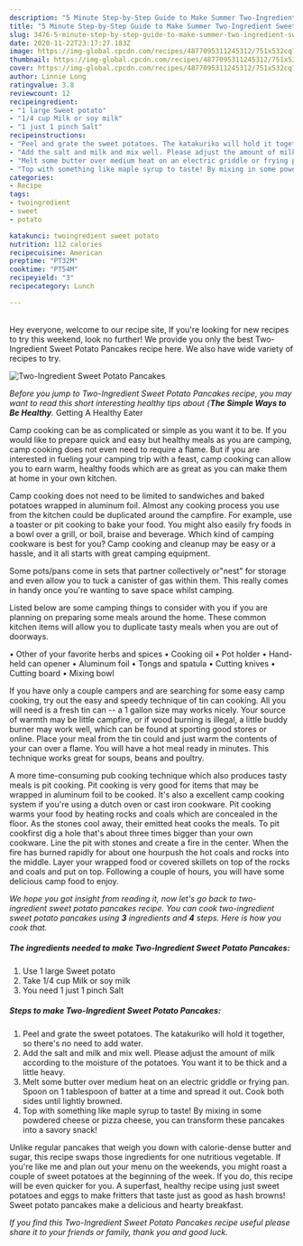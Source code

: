 ```yaml
---
description: "5 Minute Step-by-Step Guide to Make Summer Two-Ingredient Sweet Potato Pancakes"
title: "5 Minute Step-by-Step Guide to Make Summer Two-Ingredient Sweet Potato Pancakes"
slug: 3476-5-minute-step-by-step-guide-to-make-summer-two-ingredient-sweet-potato-pancakes
date: 2020-11-22T23:17:27.183Z
image: https://img-global.cpcdn.com/recipes/4877095311245312/751x532cq70/two-ingredient-sweet-potato-pancakes-recipe-main-photo.jpg
thumbnail: https://img-global.cpcdn.com/recipes/4877095311245312/751x532cq70/two-ingredient-sweet-potato-pancakes-recipe-main-photo.jpg
cover: https://img-global.cpcdn.com/recipes/4877095311245312/751x532cq70/two-ingredient-sweet-potato-pancakes-recipe-main-photo.jpg
author: Linnie Long
ratingvalue: 3.8
reviewcount: 12
recipeingredient:
- "1 large Sweet potato"
- "1/4 cup Milk or soy milk"
- "1 just 1 pinch Salt"
recipeinstructions:
- "Peel and grate the sweet potatoes. The katakuriko will hold it together, so there&#39;s no need to add water."
- "Add the salt and milk and mix well. Please adjust the amount of milk according to the moisture of the potatoes. You want it to be thick and a little heavy."
- "Melt some butter over medium heat on an electric griddle or frying pan. Spoon on 1 tablespoon of batter at a time and spread it out. Cook both sides until lightly browned."
- "Top with something like maple syrup to taste! By mixing in some powdered cheese or pizza cheese, you can transform these pancakes into a savory snack!"
categories:
- Recipe
tags:
- twoingredient
- sweet
- potato

katakunci: twoingredient sweet potato 
nutrition: 112 calories
recipecuisine: American
preptime: "PT32M"
cooktime: "PT54M"
recipeyield: "3"
recipecategory: Lunch

---
```

<br>
Hey everyone, welcome to our recipe site, If you're looking for new recipes to try this weekend, look no further! We provide you only the best Two-Ingredient Sweet Potato Pancakes recipe here. We also have wide variety of recipes to try.
<br>


![Two-Ingredient Sweet Potato Pancakes](https://img-global.cpcdn.com/recipes/4877095311245312/751x532cq70/two-ingredient-sweet-potato-pancakes-recipe-main-photo.jpg)

<i>Before you jump to Two-Ingredient Sweet Potato Pancakes recipe, you may want to read this short interesting healthy tips about {<strong>The Simple Ways to Be Healthy</strong>.</i>
Getting A Healthy Eater

    
Camp cooking can be as complicated or simple as you want it to be. If you would like to prepare quick and easy but healthy meals as you are camping, camp cooking does not even need to require a flame. But if you are interested in fueling your camping trip with a feast, camp cooking can allow you to earn warm, healthy foods which are as great as you can make them at home in your own kitchen.

Camp cooking does not need to be limited to sandwiches and baked potatoes wrapped in aluminum foil.  Almost any cooking process you use from the kitchen could be duplicated around the campfire. For example, use a toaster or pit cooking to bake your food. You might also easily fry foods in a bowl over a grill, or boil, braise and beverage. Which kind of camping cookware is best for you? Camp cooking and cleanup may be easy or a hassle, and it all starts with great camping equipment.

Some pots/pans come in sets that partner collectively or"nest" for storage and even allow you to tuck a canister of gas within them. This really comes in handy once you're wanting to save space whilst camping.

Listed below are some camping things to consider with you if you are planning on preparing some meals around the home. These common kitchen items will allow you to duplicate tasty meals when you are out of doorways.


• Other of your favorite herbs and spices
• Cooking oil
• Pot holder
• Hand-held can opener
• Aluminum foil
• Tongs and spatula
• Cutting knives
• Cutting board
• Mixing bowl


If you have only a couple campers and are searching for some easy camp cooking, try out the easy and speedy technique of tin can cooking. All you will need is a fresh tin can -- a 1 gallon size may works nicely. Your source of warmth may be little campfire, or if wood burning is illegal, a little buddy burner may work well, which can be found at sporting good stores or online. Place your meal from the tin could and just warm the contents of your can over a flame. You will have a hot meal ready in minutes.  This technique works great for soups, beans and poultry.

A more time-consuming pub cooking technique which also produces tasty meals is pit cooking. Pit cooking is very good for items that may be wrapped in aluminum foil to be cooked.  It's also a excellent camp cooking system if you're using a dutch oven or cast iron cookware. Pit cooking warms your food by heating rocks and coals which are concealed in the floor. As the stones cool away, their emitted heat cooks the meals. To pit cookfirst dig a hole that's about three times bigger than your own cookware. Line the pit with stones and create a fire in the center. When the fire has burned rapidly for about one hourpush the hot coals and rocks into the middle. Layer your wrapped food or covered skillets on top of the rocks and coals and put on top. Following a couple of hours, you will have some delicious camp food to enjoy.


<i>We hope you got insight from reading it, now let's go back to two-ingredient sweet potato pancakes recipe. You can cook two-ingredient sweet potato pancakes using <strong>3</strong> ingredients and <strong>4</strong> steps. Here is how you cook that.
</i>

##### The ingredients needed to make Two-Ingredient Sweet Potato Pancakes:

1. Use 1 large Sweet potato
1. Take 1/4 cup Milk or soy milk
1. You need 1 just 1 pinch Salt


##### Steps to make Two-Ingredient Sweet Potato Pancakes:

1. Peel and grate the sweet potatoes. The katakuriko will hold it together, so there&#39;s no need to add water.
1. Add the salt and milk and mix well. Please adjust the amount of milk according to the moisture of the potatoes. You want it to be thick and a little heavy.
1. Melt some butter over medium heat on an electric griddle or frying pan. Spoon on 1 tablespoon of batter at a time and spread it out. Cook both sides until lightly browned.
1. Top with something like maple syrup to taste! By mixing in some powdered cheese or pizza cheese, you can transform these pancakes into a savory snack!


Unlike regular pancakes that weigh you down with calorie-dense butter and sugar, this recipe swaps those ingredients for one nutritious vegetable. If you&#39;re like me and plan out your menu on the weekends, you might roast a couple of sweet potatoes at the beginning of the week. If you do, this recipe will be even quicker for you. A superfast, healthy recipe using just sweet potatoes and eggs to make fritters that taste just as good as hash browns! Sweet potato pancakes make a delicious and hearty breakfast. 

<i>If you find this Two-Ingredient Sweet Potato Pancakes recipe useful please share it to your friends or family, thank you and good luck.</i>
